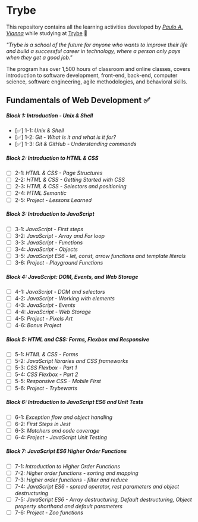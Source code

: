 # Trybe

This repository contains all the learning activities developed by _[Paulo A. Vianna](https://www.linkedin.com/in/paulo-andr%C3%A9-vianna-7764aa228/q)_ while studying at [Trybe](https://www.betrybe.com/) 🚀

_"Trybe is a school of the future for anyone who wants to improve their life and build a successful career in technology, where a person only pays when they get a good job."_

The program has over 1,500 hours of classroom and online classes, covers introduction to software development, front-end, back-end, computer science, software engineering, agile methodologies, and behavioral skills.

## Fundamentals of Web Development ✅

##### Block 1: Introduction - Unix & Shell

- [✅] 1-1: _Unix & Shell_
- [✅] 1-2: _Git - What is it and what is it for?_
- [✅] 1-3: _Git & GitHub - Understanding commands_

##### Block 2: Introduction to HTML & CSS

- [ ] 2-1: _HTML & CSS - Page Structures_
- [ ] 2-2: _HTML & CSS - Getting Started with CSS_
- [ ] 2-3: _HTML & CSS - Selectors and positioning_
- [ ] 2-4: _HTML Semantic_
- [ ] 2-5: _Project - Lessons Learned_

##### Block 3: Introduction to JavaScript

- [ ] 3-1: _JavaScript - First steps_
- [ ] 3-2: _JavaScript - Array and For loop_
- [ ] 3-3: _JavaScript - Functions_
- [ ] 3-4: _JavaScript - Objects_
- [ ] 3-5: _JavaScript ES6 - let, const, arrow functions and template literals_
- [ ] 3-6: _Project - Playground Functions_

##### Block 4: JavaScript: DOM, Events, and Web Storage

- [ ] 4-1: _JavaScript - DOM and selectors_
- [ ] 4-2: _JavaScript - Working with elements_
- [ ] 4-3: _JavaScript - Events_
- [ ] 4-4: _JavaScript - Web Storage_
- [ ] 4-5: _Project - Pixels Art_
- [ ] 4-6: _Bonus Project_

##### Block 5: HTML and CSS: Forms, Flexbox and Responsive

- [ ] 5-1: _HTML & CSS - Forms_
- [ ] 5-2: _JavaScript libraries and CSS frameworks_
- [ ] 5-3: _CSS Flexbox - Part 1_
- [ ] 5-4: _CSS Flexbox - Part 2_
- [ ] 5-5: _Responsive CSS - Mobile First_
- [ ] 5-6: _Project - Trybewarts_

##### Block 6: Introduction to JavaScript ES6 and Unit Tests

- [ ] 6-1: _Exception flow and object handling_
- [ ] 6-2: _First Steps in Jest_
- [ ] 6-3: _Matchers and code coverage_
- [ ] 6-4: _Project - JavaScript Unit Testing_

##### Block 7: JavaScript ES6 Higher Order Functions

- [ ] 7-1: _Introduction to Higher Order Functions_
- [ ] 7-2: _Higher order functions - sorting and mapping_
- [ ] 7-3: _Higher order functions - filter and reduce_
- [ ] 7-4: _JavaScript ES6 - spread operator, rest parameters and object destructuring_
- [ ] 7-5: _JavaScript ES6 - Array destructuring, Default destructuring, Object property shorthand and default parameters_
- [ ] 7-6: _Project - Zoo functions_